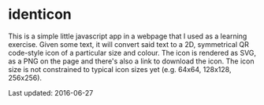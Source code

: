 # identicon

This is a simple little javascript app in a webpage that I used as a learning exercise.
Given some text, it will convert said text to a 2D, symmetrical QR code-style icon of a
particular size and colour. The icon is rendered as SVG, as a PNG on the page and there's
also a link to download the icon. The icon size is not constrained to typical icon sizes
yet (e.g. 64x64, 128x128, 256x256).

Last updated: 2016-06-27
